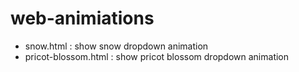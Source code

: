 # web-animiations

-   snow.html : show snow dropdown animation
-   pricot-blossom.html : show pricot blossom dropdown animation
